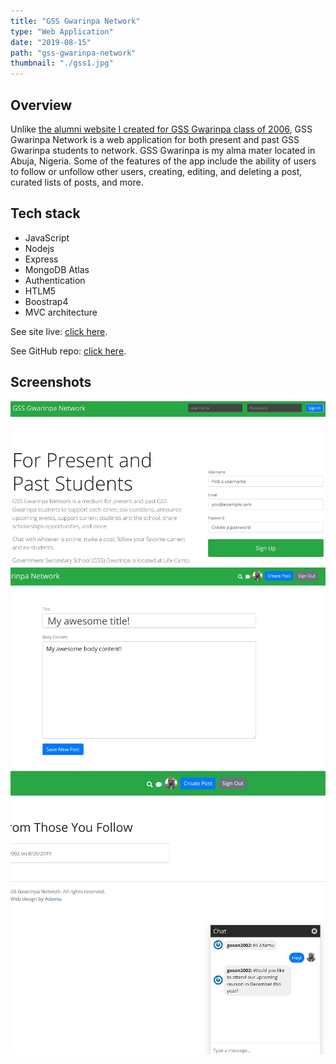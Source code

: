 ```yaml
---
title: "GSS Gwarinpa Network"
type: "Web Application"
date: "2019-08-15"
path: "gss-gwarinpa-network"
thumbnail: "./gss1.jpg"
---
```


## Overview

Unlike [the alumni website I created for GSS Gwarinpa class of 2006](https://gosan06.netlify.com/), GSS Gwarinpa Network is a web application for both present and past GSS Gwarinpa students to network. GSS Gwarinpa is my alma mater located in Abuja, Nigeria. Some of the features of the app include the ability of users to follow or unfollow other users, creating, editing, and deleting a post, curated lists of posts, and more. 

## Tech stack

- JavaScript
- Nodejs
- Express
- MongoDB Atlas
- Authentication
- HTLM5
- Boostrap4
- MVC architecture

See site live: [click here](http://www.gssgwarinpa.com).

See GitHub repo: [click here](https://github.com/dankore/social-app).

## Screenshots

![Screenshot 1](./gss4.jpg)
![Screenshot 2](./gss2.jpg)
![Screenshot 3](./gss3.jpg)
